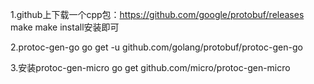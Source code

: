 1.github上下载一个cpp包：https://github.com/google/protobuf/releases make make install安装即可

2.protoc-gen-go
go get -u github.com/golang/protobuf/protoc-gen-go

3.安装protoc-gen-micro
go get github.com/micro/protoc-gen-micro